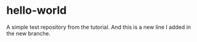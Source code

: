 # hello-world
A simple test repository from the tutorial.
And this is a new line I added in the new branche.
